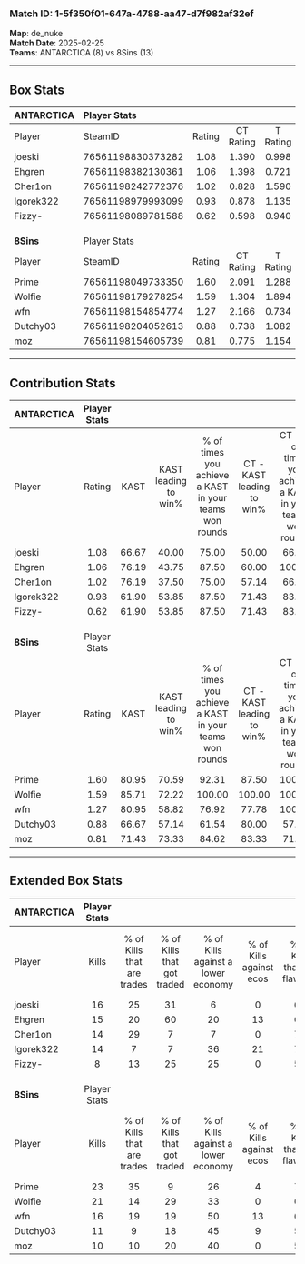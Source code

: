 ### Match ID: 1-5f350f01-647a-4788-aa47-d7f982af32ef  
**Map**: de_nuke  
**Match Date**: 2025-02-25  
**Teams**: ANTARCTICA (8) vs 8Sins (13)  

---  

## Box Stats  

| **ANTARCTICA** | Player Stats      |        |           |          |       |       |       |         |        |      |     |
| :- | :- | :-: | :-: | :-: | :-: | :-: | :-: | :-: | :-: | :-: | :-: |
| Player         | SteamID           | Rating | CT Rating | T Rating | KAST  |  ADR  | Kills | Assists | Deaths | K/D  | HS% |
| joeski         | 76561198830373282 |  1.08  |   1.390   |  0.998   | 66.67 | 80.1  |  16   |    4    |   16   | 1.00 | 81  |
| Ehgren         | 76561198382130361 |  1.06  |   1.398   |  0.721   | 76.19 | 81.2  |  15   |    4    |   18   | 0.83 | 60  |
| Cher1on        | 76561198242772376 |  1.02  |   0.828   |  1.590   | 76.19 | 67.9  |  14   |    4    |   16   | 0.88 | 57  |
| Igorek322      | 76561198979993099 |  0.93  |   0.878   |  1.135   | 61.90 | 67.4  |  14   |    2    |   15   | 0.93 | 21  |
| Fizzy-         | 76561198089781588 |  0.62  |   0.598   |  0.940   | 61.90 | 60.0  |   8   |    3    |   17   | 0.47 | 75  |
|                |                   |        |           |          |       |       |       |         |        |      |     |
|                |                   |        |           |          |       |       |       |         |        |      |     |
|                |                   |        |           |          |       |       |       |         |        |      |     |
| **8Sins**      | Player Stats      |        |           |          |       |       |       |         |        |      |     |
| Player         | SteamID           | Rating | CT Rating | T Rating | KAST  |  ADR  | Kills | Assists | Deaths | K/D  | HS% |
| Prime          | 76561198049733350 |  1.60  |   2.091   |  1.288   | 80.95 | 83.1  |  23   |    2    |   11   | 2.09 | 47  |
| Wolfie         | 76561198179278254 |  1.59  |   1.304   |  1.894   | 85.71 | 106.3 |  21   |    6    |   13   | 1.62 | 71  |
| wfn            | 76561198154854774 |  1.27  |   2.166   |  0.734   | 80.95 | 89.9  |  16   |    6    |   14   | 1.14 | 18  |
| Dutchy03       | 76561198204052613 |  0.88  |   0.738   |  1.082   | 66.67 | 74.9  |  11   |    5    |   15   | 0.73 | 81  |
| moz            | 76561198154605739 |  0.81  |   0.775   |  1.154   | 71.43 | 56.1  |  10   |    4    |   15   | 0.67 | 40  |
---  

## Contribution Stats  

| **ANTARCTICA** | Player Stats |       |                      |                                                        |                           |                                                             |                          |                                                            |
| :- | :-: | :-: | :-: | :-: | :-: | :-: | :-: | :-: |
| Player         |    Rating    | KAST  | KAST leading to win% | % of times you achieve a KAST in your teams won rounds | CT - KAST leading to win% | CT - % of times you achieve a KAST in your teams won rounds | T - KAST leading to win% | T - % of times you achieve a KAST in your teams won rounds |
| joeski         |     1.08     | 66.67 |        40.00         |                         75.00                          |           50.00           |                            66.67                            |          28.57           |                           100.00                           |
| Ehgren         |     1.06     | 76.19 |        43.75         |                         87.50                          |           60.00           |                           100.00                            |          16.67           |                           50.00                            |
| Cher1on        |     1.02     | 76.19 |        37.50         |                         75.00                          |           57.14           |                            66.67                            |          22.22           |                           100.00                           |
| Igorek322      |     0.93     | 61.90 |        53.85         |                         87.50                          |           71.43           |                            83.33                            |          33.33           |                           100.00                           |
| Fizzy-         |     0.62     | 61.90 |        53.85         |                         87.50                          |           71.43           |                            83.33                            |          33.33           |                           100.00                           |
|                |              |       |                      |                                                        |                           |                                                             |                          |                                                            |
|                |              |       |                      |                                                        |                           |                                                             |                          |                                                            |
|                |              |       |                      |                                                        |                           |                                                             |                          |                                                            |
| **8Sins**      | Player Stats |       |                      |                                                        |                           |                                                             |                          |                                                            |
| Player         |    Rating    | KAST  | KAST leading to win% | % of times you achieve a KAST in your teams won rounds | CT - KAST leading to win% | CT - % of times you achieve a KAST in your teams won rounds | T - KAST leading to win% | T - % of times you achieve a KAST in your teams won rounds |
| Prime          |     1.60     | 80.95 |        70.59         |                         92.31                          |           87.50           |                           100.00                            |          55.56           |                           83.33                            |
| Wolfie         |     1.59     | 85.71 |        72.22         |                         100.00                         |          100.00           |                           100.00                            |          54.55           |                           100.00                           |
| wfn            |     1.27     | 80.95 |        58.82         |                         76.92                          |           77.78           |                           100.00                            |          37.50           |                           50.00                            |
| Dutchy03       |     0.88     | 66.67 |        57.14         |                         61.54                          |           80.00           |                            57.14                            |          44.44           |                           66.67                            |
| moz            |     0.81     | 71.43 |        73.33         |                         84.62                          |           83.33           |                            71.43                            |          66.67           |                           100.00                           |
---  

## Extended Box Stats  

| **ANTARCTICA** | Player Stats |                            |                            |                                    |                         |                              |                                 |        |                             |                                     |                          |                               |                            |
| :- | :-: | :-: | :-: | :-: | :-: | :-: | :-: | :-: | :-: | :-: | :-: | :-: | :-: |
| Player         |    Kills     | % of Kills that are trades | % of Kills that got traded | % of Kills against a lower economy | % of Kills against ecos | % of Kills that are flawless | % of Kills that are close duels | Deaths | % of Deaths that get traded | % of Deaths against a lower economy | % of Deaths against ecos | % of Deaths that are flawless | % of Deaths that are close |
| joeski         |      16      |             25             |             31             |                 6                  |            0            |              63              |               19                |   16   |              6              |                 19                  |            0             |              75               |             6              |
| Ehgren         |      15      |             20             |             60             |                 20                 |           13            |              67              |               13                |   18   |             11              |                 11                  |            0             |              67               |             6              |
| Cher1on        |      14      |             29             |             7              |                 7                  |            0            |              71              |                7                |   16   |             38              |                 25                  |            13            |              63               |             13             |
| Igorek322      |      14      |             7              |             7              |                 36                 |           21            |              71              |                7                |   15   |             13              |                 20                  |            0             |              80               |             7              |
| Fizzy-         |      8       |             13             |             25             |                 25                 |            0            |              50              |               13                |   17   |             29              |                 18                  |            0             |              53               |             6              |
|                |              |                            |                            |                                    |                         |                              |                                 |        |                             |                                     |                          |                               |                            |
|                |              |                            |                            |                                    |                         |                              |                                 |        |                             |                                     |                          |                               |                            |
|                |              |                            |                            |                                    |                         |                              |                                 |        |                             |                                     |                          |                               |                            |
| **8Sins**      | Player Stats |                            |                            |                                    |                         |                              |                                 |        |                             |                                     |                          |                               |                            |
| Player         |    Kills     | % of Kills that are trades | % of Kills that got traded | % of Kills against a lower economy | % of Kills against ecos | % of Kills that are flawless | % of Kills that are close duels | Deaths | % of Deaths that get traded | % of Deaths against a lower economy | % of Deaths against ecos | % of Deaths that are flawless | % of Deaths that are close |
| Prime          |      23      |             35             |             9              |                 26                 |            4            |              74              |                4                |   11   |             18              |                 36                  |            0             |              82               |             0              |
| Wolfie         |      21      |             14             |             29             |                 33                 |            0            |              67              |                5                |   13   |             15              |                 31                  |            0             |              69               |             0              |
| wfn            |      16      |             19             |             19             |                 50                 |           13            |              69              |                6                |   14   |             29              |                 43                  |            0             |              79               |             21             |
| Dutchy03       |      11      |             9              |             18             |                 45                 |            9            |              55              |               18                |   15   |             13              |                 27                  |            0             |              47               |             13             |
| moz            |      10      |             10             |             20             |                 40                 |            0            |              50              |               10                |   15   |             47              |                 40                  |            0             |              60               |             20             |
